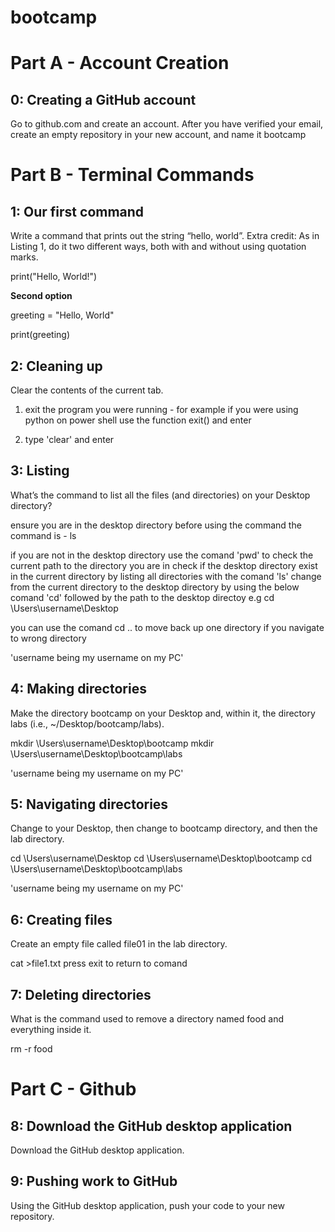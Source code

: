 # bootcamp
# Part A - Account Creation
## 0: Creating a GitHub account
Go to github.com and create an account. After you have verified your email, create an empty repository in your new account, and name it bootcamp

# Part B - Terminal Commands
## 1: Our first command
Write a command that prints out the string “hello, world”. Extra credit: As in Listing 1, do it two different ways, both with and without using quotation marks.

print("Hello, World!")

__Second option__

greeting = "Hello, World"

print(greeting)

## 2: Cleaning up
Clear the contents of the current tab.

1. exit the program you were running - for example if you were using python on power shell use the function exit() and enter

1. type 'clear' and enter

## 3: Listing
What’s the command to list all the files (and directories) on your Desktop directory?

ensure you are in the desktop directory before using the command 
the command is - ls

if you are not in the desktop directory use the comand 'pwd' to check the current path to the directory you are in 
check if the desktop directory exist in the current directory by listing all directories with the comand 'ls'
change from the current directory to the desktop directory by using the below comand 'cd' followed by the path to the desktop directoy e.g 
cd \Users\username\Desktop

you can use the comand cd .. to move back up one directory if you navigate to wrong directory 

'username being my username on my PC'
## 4: Making directories
Make the directory bootcamp on your Desktop and, within it, the directory labs (i.e., ~/Desktop/bootcamp/labs).

mkdir \Users\username\Desktop\bootcamp
mkdir \Users\username\Desktop\bootcamp\labs

'username being my username on my PC'
## 5: Navigating directories
Change to your Desktop, then change to bootcamp directory, and then the lab directory.

cd \Users\username\Desktop
cd \Users\username\Desktop\bootcamp
cd \Users\username\Desktop\bootcamp\labs

'username being my username on my PC'
## 6: Creating files
Create an empty file called file01 in the lab directory.

cat >file1.txt
press exit to return to comand

## 7: Deleting directories
What is the command used to remove a directory named food and everything inside it.

rm -r food

# Part C - Github
## 8: Download the GitHub desktop application
Download the GitHub desktop application.

## 9: Pushing work to GitHub
Using the GitHub desktop application, push your code to your new repository.
 

